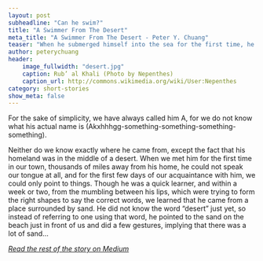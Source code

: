 ```yaml
---
layout: post
subheadline: "Can he swim?"
title: "A Swimmer From The Desert"
meta_title: "A Swimmer From The Desert - Peter Y. Chuang"
teaser: "When he submerged himself into the sea for the first time, he discovered something unusual..."
author: peterychuang
header:
    image_fullwidth: "desert.jpg"
    caption: Rub’ al Khali (Photo by Nepenthes)
    caption_url: http://commons.wikimedia.org/wiki/User:Nepenthes
category: short-stories
show_meta: false
---
```

For the sake of simplicity, we have always called him A, for we do not know what his actual name is (Akxhhhgg-something-something-something-something).

Neither do we know exactly where he came from, except the fact that his homeland was in the middle of a desert. When we met him for the first time in our town, thousands of miles away from his home, he could not speak our tongue at all, and for the first few days of our acquaintance with him, we could only point to things. Though he was a quick learner, and within a week or two, from the mumbling between his lips, which were trying to form the right shapes to say the correct words, we learned that he came from a place surrounded by sand. He did not know the word “desert” just yet, so instead of referring to one using that word, he pointed to the sand on the beach just in front of us and did a few gestures, implying that there was a lot of sand...

<em>[Read the rest of the story on Medium][1]</em>

[1]: //medium.com/the-coffeelicious/a-swimmer-from-the-desert-95dcc7ec3ee
